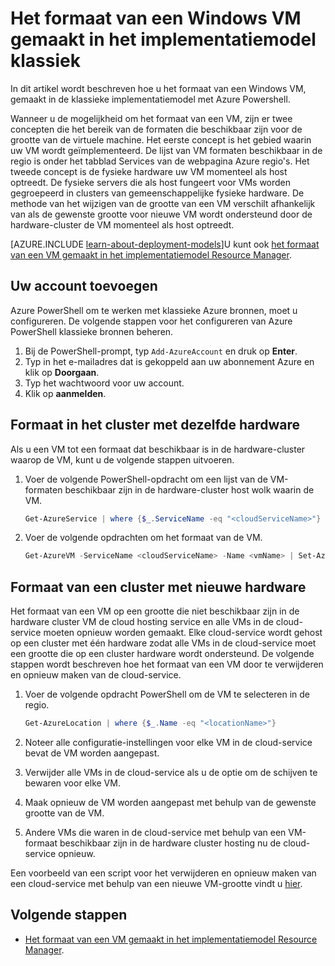<properties
    pageTitle="Het formaat van een klassieke Windows VM | Microsoft Azure"
    description="Het formaat van een virtuele Windows-computer in het klassieke implementatiemodel met Azure Powershell gemaakt."
    services="virtual-machines-windows"
    documentationCenter=""
    authors="Drewm3"
    manager="timlt"
    editor=""
    tags="azure-service-management"/>

<tags
    ms.service="virtual-machines-windows"
    ms.workload="na"
    ms.tgt_pltfrm="vm-windows"
    ms.devlang="na"
    ms.topic="article"
    ms.date="10/19/2016"
    ms.author="drewm"/>


# <a name="resize-a-windows-vm-created-in-the-classic-deployment-model"></a>Het formaat van een Windows VM gemaakt in het implementatiemodel klassiek

In dit artikel wordt beschreven hoe u het formaat van een Windows VM, gemaakt in de klassieke implementatiemodel met Azure Powershell.

Wanneer u de mogelijkheid om het formaat van een VM, zijn er twee concepten die het bereik van de formaten die beschikbaar zijn voor de grootte van de virtuele machine. Het eerste concept is het gebied waarin uw VM wordt geïmplementeerd. De lijst van VM formaten beschikbaar in de regio is onder het tabblad Services van de webpagina Azure regio's. Het tweede concept is de fysieke hardware uw VM momenteel als host optreedt. De fysieke servers die als host fungeert voor VMs worden gegroepeerd in clusters van gemeenschappelijke fysieke hardware. De methode van het wijzigen van de grootte van een VM verschilt afhankelijk van als de gewenste grootte voor nieuwe VM wordt ondersteund door de hardware-cluster de VM momenteel als host optreedt.

[AZURE.INCLUDE [learn-about-deployment-models](../../includes/learn-about-deployment-models-classic-include.md)]U kunt ook [het formaat van een VM gemaakt in het implementatiemodel Resource Manager](virtual-machines-windows-resize-vm.md).


## <a name="add-your-account"></a>Uw account toevoegen

Azure PowerShell om te werken met klassieke Azure bronnen, moet u configureren. De volgende stappen voor het configureren van Azure PowerShell klassieke bronnen beheren.

1. Bij de PowerShell-prompt, typ `Add-AzureAccount` en druk op **Enter**. 
2. Typ in het e-mailadres dat is gekoppeld aan uw abonnement Azure en klik op **Doorgaan**. 
3. Typ het wachtwoord voor uw account. 
4. Klik op **aanmelden**. 


## <a name="resize-in-the-same-hardware-cluster"></a>Formaat in het cluster met dezelfde hardware

Als u een VM tot een formaat dat beschikbaar is in de hardware-cluster waarop de VM, kunt u de volgende stappen uitvoeren.

1. Voer de volgende PowerShell-opdracht om een lijst van de VM-formaten beschikbaar zijn in de hardware-cluster host wolk waarin de VM.

    ```powershell
    Get-AzureService | where {$_.ServiceName -eq "<cloudServiceName>"}
    ```

2. Voer de volgende opdrachten om het formaat van de VM.

    ```powershell
    Get-AzureVM -ServiceName <cloudServiceName> -Name <vmName> | Set-AzureVMSize -InstanceSize <newVMSize> | Update-AzureVM
    ```

## <a name="resize-on-a-new-hardware-cluster"></a>Formaat van een cluster met nieuwe hardware

Het formaat van een VM op een grootte die niet beschikbaar zijn in de hardware cluster VM de cloud hosting service en alle VMs in de cloud-service moeten opnieuw worden gemaakt. Elke cloud-service wordt gehost op een cluster met één hardware zodat alle VMs in de cloud-service moet een grootte die op een cluster hardware wordt ondersteund. De volgende stappen wordt beschreven hoe het formaat van een VM door te verwijderen en opnieuw maken van de cloud-service.

1. Voer de volgende opdracht PowerShell om de VM te selecteren in de regio. 

    ```powershell
    Get-AzureLocation | where {$_.Name -eq "<locationName>"}
    ```

2. Noteer alle configuratie-instellingen voor elke VM in de cloud-service bevat de VM worden aangepast. 
3. Verwijder alle VMs in de cloud-service als u de optie om de schijven te bewaren voor elke VM.
4. Maak opnieuw de VM worden aangepast met behulp van de gewenste grootte van de VM.
5. Andere VMs die waren in de cloud-service met behulp van een VM-formaat beschikbaar zijn in de hardware cluster hosting nu de cloud-service opnieuw.

Een voorbeeld van een script voor het verwijderen en opnieuw maken van een cloud-service met behulp van een nieuwe VM-grootte vindt u [hier](https://github.com/Azure/azure-vm-scripts). 


## <a name="next-steps"></a>Volgende stappen

- [Het formaat van een VM gemaakt in het implementatiemodel Resource Manager](virtual-machines-windows-resize-vm.md).
